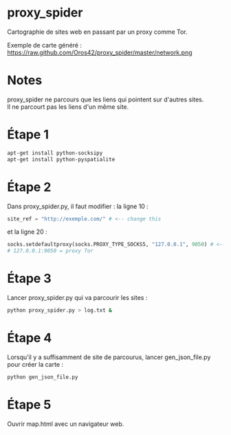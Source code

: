 proxy_spider
============

Cartographie de sites web en passant par un proxy comme Tor. 

Exemple de carte généré : https://raw.github.com/Oros42/proxy_spider/master/network.png

Notes
=====
proxy_spider ne parcours que les liens qui pointent sur d'autres sites.  
Il ne parcourt pas les liens d'un même site.


Étape 1
=======

```bash
apt-get install python-socksipy
apt-get install python-pyspatialite
```


Étape 2
=======

Dans proxy_spider.py, il faut modifier : 
la ligne 10 : 
```python
site_ref = "http://exemple.com/" # <-- change this
```
et la ligne 20 :
```python
socks.setdefaultproxy(socks.PROXY_TYPE_SOCKS5, "127.0.0.1", 9050) # <-- change this
# 127.0.0.1:9050 = proxy Tor
```


Étape 3
=======

Lancer proxy_spider.py qui va parcourir les sites : 
```bash
python proxy_spider.py > log.txt &
```


Étape 4
=======

Lorsqu’il y a suffisamment de site de parcourus, lancer gen_json_file.py pour créer la carte : 
```bash
python gen_json_file.py
```


Étape 5
=======

Ouvrir map.html avec un navigateur web. 

